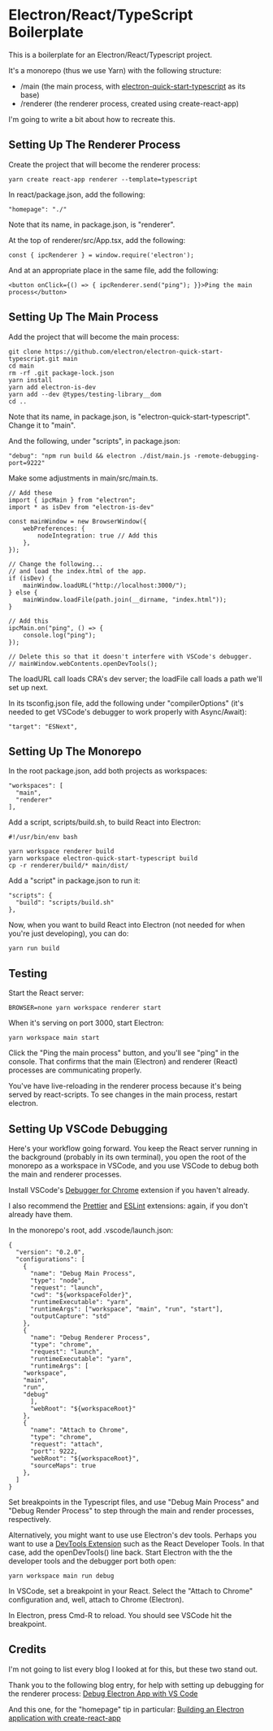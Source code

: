 # Electron/React/TypeScript Boilerplate

This is a boilerplate for an Electron/React/Typescript project.

It's a monorepo (thus we use Yarn) with the following structure:

* /main (the main process, with [electron-quick-start-typescript](https://github.com/electron/electron-quick-start-typescript) as its base)
* /renderer (the renderer process, created using create-react-app)

I'm going to write a bit about how to recreate this.

## Setting Up The Renderer Process

Create the project that will become the renderer process:

	yarn create react-app renderer --template=typescript

In react/package.json, add the following:

	"homepage": "./"

Note that its name, in package.json, is "renderer".

At the top of renderer/src/App.tsx, add the following:

	const { ipcRenderer } = window.require('electron');

And at an appropriate place in the same file, add the following:
     
	<button onClick={() => { ipcRenderer.send("ping"); }}>Ping the main process</button>

## Setting Up The Main Process

Add the project that will become the main process:

	git clone https://github.com/electron/electron-quick-start-typescript.git main
	cd main
	rm -rf .git package-lock.json
	yarn install
	yarn add electron-is-dev
	yarn add --dev @types/testing-library__dom
	cd ..

Note that its name, in package.json, is "electron-quick-start-typescript". Change it to "main".

And the following, under "scripts", in package.json:

	"debug": "npm run build && electron ./dist/main.js -remote-debugging-port=9222"

Make some adjustments in main/src/main.ts.

	// Add these
	import { ipcMain } from "electron";
	import * as isDev from "electron-is-dev"

	const mainWindow = new BrowserWindow({
		webPreferences: {
			nodeIntegration: true // Add this
		},
	});

	// Change the following...
	// and load the index.html of the app.
	if (isDev) {
		mainWindow.loadURL("http://localhost:3000/");
	} else {
		mainWindow.loadFile(path.join(__dirname, "index.html"));
	}

	// Add this
	ipcMain.on("ping", () => {
  		console.log("ping");
	});

	// Delete this so that it doesn't interfere with VSCode's debugger.
	// mainWindow.webContents.openDevTools();

The loadURL call loads CRA's dev server; the loadFile call loads a path we'll set up next.

In its tsconfig.json file, add the following under "compilerOptions" (it's needed to get VSCode's debugger to work properly with Async/Await):

	"target": "ESNext",

## Setting Up The Monorepo

In the root package.json, add both projects as workspaces:

	"workspaces": [
	  "main",
	  "renderer"
	],

Add a script, scripts/build.sh, to build React into Electron:

	#!/usr/bin/env bash

	yarn workspace renderer build
	yarn workspace electron-quick-start-typescript build
	cp -r renderer/build/* main/dist/

Add a "script" in package.json to run it:

	"scripts": {
	  "build": "scripts/build.sh"
	},

Now, when you want to build React into Electron (not needed for when you're just developing), you can do:
	
	yarn run build

## Testing

Start the React server:
	
	BROWSER=none yarn workspace renderer start

When it's serving on port 3000, start Electron:

	yarn workspace main start

Click the "Ping the main process" button, and you'll see "ping" in the console. That confirms that the main (Electron) and renderer (React) processes are communicating properly.

You've have live-reloading in the renderer process because it's being served by react-scripts. To see changes in the main process, restart electron.

## Setting Up VSCode Debugging

Here's your workflow going forward. You keep the React server running in the background (probably in its own terminal), you open the root of the monorepo as a workspace in VSCode, and you use VSCode to debug both the main and renderer processes.

Install VSCode's [Debugger for Chrome](https://marketplace.visualstudio.com/items?itemName=msjsdiag.debugger-for-chrome) extension if you haven't already.

I also recommend the [Prettier](https://marketplace.visualstudio.com/items?itemName=esbenp.prettier-vscode) and [ESLint](https://marketplace.visualstudio.com/items?itemName=dbaeumer.vscode-eslint) extensions: again, if you don't already have them.

In the monorepo's root, add .vscode/launch.json:

	{
	  "version": "0.2.0",
	  "configurations": [
	    {
	      "name": "Debug Main Process",
	      "type": "node",
	      "request": "launch",
	      "cwd": "${workspaceFolder}",
	      "runtimeExecutable": "yarn",
	      "runtimeArgs": ["workspace", "main", "run", "start"],
	      "outputCapture": "std"
	    },
	    {
	      "name": "Debug Renderer Process",
	      "type": "chrome",
	      "request": "launch",
	      "runtimeExecutable": "yarn",
	      "runtimeArgs": [
		"workspace",
		"main",
		"run",
		"debug"
	      ],
	      "webRoot": "${workspaceRoot}"
	    },
	    {
	      "name": "Attach to Chrome",
	      "type": "chrome",
	      "request": "attach",
	      "port": 9222,
	      "webRoot": "${workspaceRoot}",
	      "sourceMaps": true
	    },
	  ]
	}

Set breakpoints in the Typescript files, and use "Debug Main Process" and "Debug Render Process" to step through the main and render processes, respectively.

Alternatively, you might want to use use Electron's dev tools. Perhaps you want to use a [DevTools Extension](https://www.electronjs.org/docs/tutorial/devtools-extension) such as the React Developer Tools. In that case, add the openDevTools() line back. Start Electron with the the developer tools and the debugger port both open:

	yarn workspace main run debug

In VSCode, set a breakpoint in your React. Select the "Attach to Chrome" configuration and, well, attach to Chrome (Electron).

In Electron, press Cmd-R to reload. You should see VSCode hit the breakpoint.

## Credits

I'm not going to list every blog I looked at for this, but these two stand out.

Thank you to the following blog entry, for help with setting up debugging for the renderer process: [Debug Electron App with VS Code
](https://blog.matsu.io/debug-electron-vscode)

And this one, for the "homepage" tip in particular: [Building an Electron application with create-react-app](https://www.freecodecamp.org/news/building-an-electron-application-with-create-react-app-97945861647c/)
